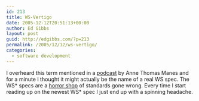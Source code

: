 ```yaml
---
id: 213
title: WS-Vertigo
date: 2005-12-12T20:51:13+00:00
author: Ed Gibbs
layout: post
guid: http://edgibbs.com/?p=213
permalink: /2005/12/12/ws-vertigo/
categories:
  - software development
---
```

I overheard this term mentioned in a [podcast](http://www.itconversations.com/shows/detail693.html) by Anne Thomas Manes and for a minute I thought it might actually be the name of a real WS spec. The WS* specs are a [horror shop](http://www.tbray.org/ongoing/When/200x/2004/04/01/WS-Mumble) of standards gone wrong. Every time I start reading up on the newest WS* spec I just end up with a spinning headache.